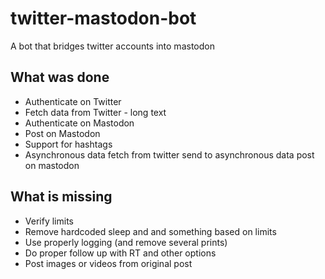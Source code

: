 # twitter-mastodon-bot
A bot that bridges twitter accounts into mastodon

## What was done

* Authenticate on Twitter
* Fetch data from Twitter - long text
* Authenticate on Mastodon
* Post on Mastodon
* Support for hashtags
* Asynchronous data fetch from twitter send to asynchronous data post on mastodon

## What is missing

* Verify limits
* Remove hardcoded sleep and and something based on limits
* Use properly logging (and remove several prints)
* Do proper follow up with RT and other options
* Post images or videos from original post

